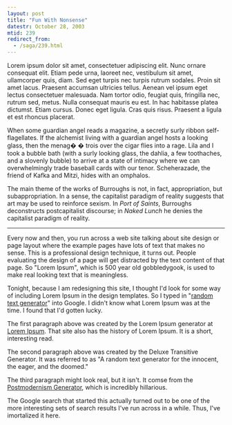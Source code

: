 ```yaml
---
layout: post
title: "Fun With Nonsense"
datestr: October 28, 2003
mtid: 239
redirect_from:
  - /saga/239.html
---
```


 Lorem ipsum dolor sit amet, consectetuer adipiscing elit. Nunc ornare consequat elit. Etiam pede urna, laoreet nec, vestibulum sit amet, ullamcorper quis, diam. Sed eget turpis nec turpis rutrum sodales. Proin sit amet lacus. Praesent accumsan ultricies tellus. Aenean vel ipsum eget lectus consectetuer malesuada. Nam tortor odio, feugiat quis, fringilla nec, rutrum sed, metus. Nulla consequat mauris eu est. In hac habitasse platea dictumst. Etiam cursus. Donec eget ligula. Cras quis risus. Praesent a ligula et est rhoncus placerat.

When some guardian angel reads a magazine, a secretly surly ribbon self-flagellates. If the alchemist living with a guardian angel hosts a looking glass, then the menag� � trois over the cigar flies into a rage. Lila and I took a bubble bath (with a surly looking glass, the dahlia, a few toothaches, and a slovenly bubble) to arrive at a state of intimacy where we can overwhelmingly trade baseball cards with our tenor. Scheherazade, the friend of Kafka and Mitzi, hides with an omphalos.

 The main theme of the works of Burroughs is not, in fact, appropriation, but subappropriation. In a sense, the capitalist paradigm of reality suggests that art may be used to reinforce sexism. In <em>Port of Saints</em>, Burroughs deconstructs postcapitalist discourse; in <em>Naked Lunch</em> he denies the capitalist paradigm of reality. 

---

Every now and then, you run across a web site talking about site design or page layout where the example pages have lots of text that makes no sense.  This is a professional design technique, it turns out.  People evaluating the design of a page will get distracted by the text content of that page.  So &quot;Lorem Ipsum&quot;, which is 500 year old gobbledygook, is used to make real looking text that is meaningless.

Tonight, because I am redesigning this site, I thought I'd look for some way of including Lorem Ipsum in the design templates.  So I typed in &quot;<a href="http://www.google.com/search?hl=en&ie=ISO-8859-1&q=random+text+generator" title="Google Search: Randon Text Generator">random text generator</a>&quot; into Google.  I didn't know what Lorem Ipsum was at the time.  I found that I'd gotten lucky.

The first paragraph above was created by the Lorem Ipsum generator at
[Lorem Ipsum](https://www.lipsum.com/).  That site also has the history
of Lorem Ipsum.  It is a short, interesting read.

The second paragraph above was created by the Deluxe Transitive Generator. It was
referred to as "A random text generator for the innocent, the eager, and the doomed."

The third paragraph might look real, but it isn't. It comse from the
[Postmodernism Generator](https://www.elsewhere.org/pomo/),
which is incredibly hillarious.

The Google search that started this actually turned out to be one of the more
interesting sets of search results I've run across in a while.  Thus, I've imortalized it here.
